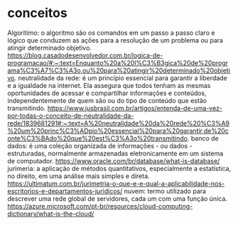 # conceitos
Algoritimo:  o algoritmo são os comandos em um passo a passo claro e lógico que conduzem as ações para a resolução de um problema ou para atingir determinado objetivo.
https://blog.casadodesenvolvedor.com.br/logica-de-programacao/#:~:text=Enquanto%20a%20l%C3%B3gica%20de%20programa%C3%A7%C3%A3o,ou%20para%20atingir%20determinado%20objetivo.
neutralidade da rede: é um princípio essencial para garantir a liberdade e a igualdade na internet. Ela assegura que todos tenham as mesmas oportunidades de acessar e compartilhar informações e conteúdos, independentemente de quem são ou do tipo de conteúdo que estão transmitindo. 
https://www.jusbrasil.com.br/artigos/entenda-de-uma-vez-por-todas-o-conceito-de-neutralidade-da-rede/1839681291#:~:text=A%20neutralidade%20da%20rede%20%C3%A9%20um%20princ%C3%ADpio%20essencial%20para%20garantir,de%20conte%C3%BAdo%20que%20est%C3%A3o%20transmitindo.
banco de dados: é uma coleção organizada de informações - ou dados - estruturadas, normalmente armazenadas eletronicamente em um sistema de computador. 
https://www.oracle.com/br/database/what-is-database/
jurimeria:  a aplicação de métodos quantitativos, especialmente a estatística, no direito, em uma análise mais simples e direta. 
https://ultimatum.com.br/jurimetria-o-que-e-e-qual-a-aplicabilidade-nos-escritorios-e-departamentos-juridicos/
nuvem: termo utilizado para descrever uma rede global de servidores, cada um com uma função única.
https://azure.microsoft.com/pt-br/resources/cloud-computing-dictionary/what-is-the-cloud/
